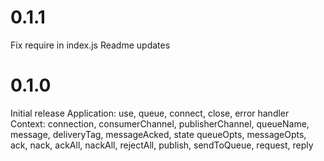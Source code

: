 # 0.1.1
Fix require in index.js
Readme updates

# 0.1.0
Initial release
Application:
  use, queue, connect, close, error handler
Context:
  connection, consumerChannel, publisherChannel,
  queueName, message, deliveryTag, messageAcked, state
  queueOpts, messageOpts,
  ack, nack, ackAll, nackAll, rejectAll,
  publish, sendToQueue, request, reply
